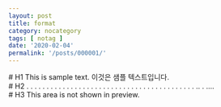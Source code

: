 ```yaml
---
layout: post
title: format
category: nocategory
tags: [ notag ]
date: '2020-02-04'
permalink: '/posts/000001/'
---
```


<div id="H1"></div>
# H1
This is sample text.
이것은 샘플 텍스트입니다.

<div id="H2"></div>
# H2
.
.
.
.
.
.
.
.
.
.
.
.
.
.
.
.
.
.
.
.
.
.
.
.
.
.
.
.
.
.
.
.
.
.
.
.
.
.
.
.
.
.
..
.
....

<!-- more -->

<div id="H3"></div>
# H3
This area is not shown in preview.